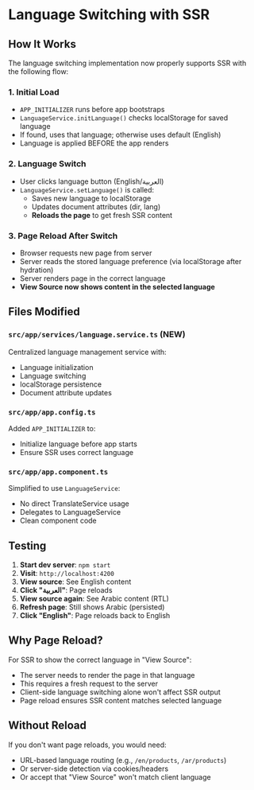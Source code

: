 # Language Switching with SSR

## How It Works

The language switching implementation now properly supports SSR with the following flow:

### 1. Initial Load

- `APP_INITIALIZER` runs before app bootstraps
- `LanguageService.initLanguage()` checks localStorage for saved language
- If found, uses that language; otherwise uses default (English)
- Language is applied BEFORE the app renders

### 2. Language Switch

- User clicks language button (English/العربية)
- `LanguageService.setLanguage()` is called:
  - Saves new language to localStorage
  - Updates document attributes (dir, lang)
  - **Reloads the page** to get fresh SSR content

### 3. Page Reload After Switch

- Browser requests new page from server
- Server reads the stored language preference (via localStorage after hydration)
- Server renders page in the correct language
- **View Source now shows content in the selected language**

## Files Modified

### `src/app/services/language.service.ts` (NEW)

Centralized language management service with:

- Language initialization
- Language switching
- localStorage persistence
- Document attribute updates

### `src/app/app.config.ts`

Added `APP_INITIALIZER` to:

- Initialize language before app starts
- Ensure SSR uses correct language

### `src/app/app.component.ts`

Simplified to use `LanguageService`:

- No direct TranslateService usage
- Delegates to LanguageService
- Clean component code

## Testing

1. **Start dev server**: `npm start`
2. **Visit**: `http://localhost:4200`
3. **View source**: See English content
4. **Click "العربية"**: Page reloads
5. **View source again**: See Arabic content (RTL)
6. **Refresh page**: Still shows Arabic (persisted)
7. **Click "English"**: Page reloads back to English

## Why Page Reload?

For SSR to show the correct language in "View Source":

- The server needs to render the page in that language
- This requires a fresh request to the server
- Client-side language switching alone won't affect SSR output
- Page reload ensures SSR content matches selected language

## Without Reload

If you don't want page reloads, you would need:

- URL-based language routing (e.g., `/en/products`, `/ar/products`)
- Or server-side detection via cookies/headers
- Or accept that "View Source" won't match client language
